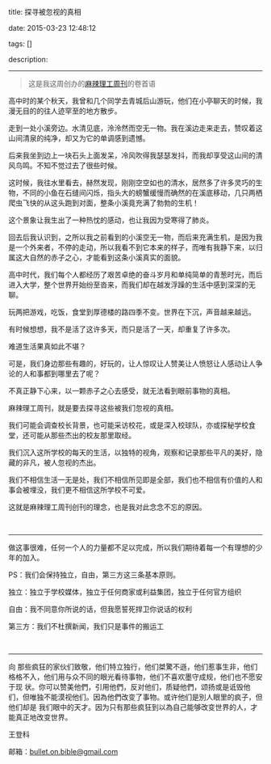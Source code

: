 title: 探寻被忽视的真相

date: 2015-03-23 12:48:12

tags: []

description: 

---
> 这是我这周创办的[麻辣理工周刊](http://malaligong.sinaapp.com)的卷首语

高中时的某个秋天，我曾和几个同学去青城后山游玩，他们在小亭聊天的时候，我漫无目的的往人迹罕至的地方散步。

走到一处小溪旁边。水清见底，泠泠然而空无一物。我在溪边走来走去，赞叹着这山间清泉的纯净，却又为它的单调感到遗憾。

后来我坐到边上一块石头上面发呆，冷风吹得我瑟瑟发抖，而我却享受这山间的清风鸟鸣。不知不觉过去了很些时候。

这时候，我往水里看去，赫然发现，刚刚空空如也的清水，居然多了许多灵巧的生物，不同的小鱼在石缝间闪烁，指头大的螃蟹缓慢而确然的在溪底移动，几只两栖爬虫飞快的从这头跑到对面，整条小溪竟充满了勃勃的生机！

这个景象让我生出了一种热忱的感动，也让我因为受寒得了肺炎。

回去后我认识到，之所以我之前看到的小溪空无一物，而后来充满生机，是因为我是一个外来者，不停的走动，所以我看不到它本来的样子，而唯有我静下来，以归属这大自然的赤子之心，才能看到这条小溪真实的面貌。

高中时代，我们每个人都经历了艰苦卓绝的奋斗岁月和单纯简单的青葱时光，而后进入大学，整个世界开始纷至沓来，而我们却在越发浮躁的生活中感到深深的无聊。

玩两把游戏，吃饭，食堂到厚德楼的路四季不变。世界在下沉，声音越来越远。

有时候想想，我不是活了这许多天，而只是活了一天，却重复了许多次。

难道生活果真如此不堪？

可是，我们身边那些有趣的，好玩的，让人惊叹让人赞美让人愤怒让人感动让人争论的人和事都到哪里去了呢？

不真正静下心来，以一颗赤子之心去感受，就无法看到眼前事物的真相。

麻辣理工周刊，就是要去探寻这些被我们忽视的真相。

我们可能会调查校长背景，也可能采访校花，或是深入校球队，亦或探秘学校食堂，还可能从那些杰出的校友那里取经。

我们沉入这所学校的每天的生活，以独特的视角，观察和记录那些平凡的美好，隐藏的非凡，被人忽视的杰出。

我们不相信生活一无是处，我们不相信所见即是全部，我们也不相信有价值的人和事会被埋没，我们更不相信这所学校不可爱。

这就是麻辣理工周刊创刊的理念，也是我对此念念不忘的原因。

 

* * *

做这事很难，任何一个人的力量都不足以完成，所以我们期待着每一个有理想的少年的加入。

PS：我们会保持独立，自由，第三方这三条基本原则。

独立：独立于学校媒体，独立于任何商家或利益集团，独立于任何官方组织

自由：我不同意你所说的话，但我愿誓死捍卫你说话的权利

第三方：我们不杜撰新闻，我们只是事件的搬运工

 

* * *

向 那些疯狂的家伙们致敬，他们特立独行，他们桀驚不遜，他们惹事生非，他们格格不入，他们用与众不同的眼光看待事物，他们不喜欢墨守成规，他们也不愿安于现 状。你可以赞美他們，引用他們，反对他们，质疑他們，颂扬或是诋毁他们，但唯独不能漠视他们。因為他們改变了事物。或许他们是別人眼里的疯子，但他们却是 我们眼中的天才。因为只有那些疯狂到以為自己能够改变世界的人，才能真正地改变世界。

王登科

邮箱：bullet.on.bible@gmail.com

